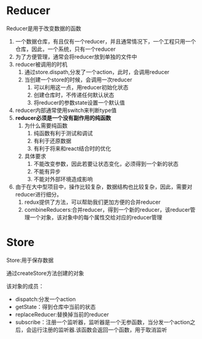 # Reducer

Reducer是用于改变数据的函数

1. 一个数据仓库，有且仅有一个reducer，并且通常情况下，一个工程只用一个仓库，因此，一个系统，只有一个reducer
2. 为了方便管理，通常会将reducer放到单独的文件中
3. reducer被调用的时机
   1. 通过store.dispath,分发了一个action，此时，会调用reducer
   2. 当创建一个store的时候，会调用一次reducer
      1. 可以利用这一点，用reducer初始化状态
      2. 创建仓库时，不传递任何默认状态
      3. 将reducer的参数state设置一个默认值
4. reducer内部通常使用switch来判断type值
5. **reducer必须是一个没有副作用的纯函数**
   1. 为什么需要纯函数
      1. 纯函数有利于测试和调试
      2. 有利于还原数据
      3. 有利于将来和react结合时的优化
   2. 具体要求
      1. 不能改变参数，因此若要让状态变化，必须得到一个新的状态
      2. 不能有异步
      3. 不能对外部环境造成影响
6. 由于在大中型项目中，操作比较复杂，数据结构也比较复杂，因此，需要对reducer进行细分。
   1. redux提供了方法，可以帮助我们更加方便的合并reducer
   2. combineReducers:合并reducer，得到一个新的reducer，该reducer管理一个对象，该对象中的每个属性交给对应的reducer管理

# Store

Store:用于保存数据

通过createStore方法创建的对象

该对象的成员：

- dispatch:分发一个action
- getState：得到仓库中当前的状态
- replaceReducer:替换掉当前的reducer
- subscribe：注册一个监听器，监听器是一个无参函数，当分发一个action之后，会运行注册的监听器.该函数会返回一个函数，用于取消监听
